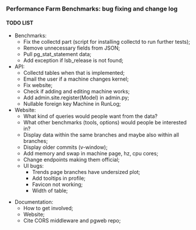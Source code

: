 ### Performance Farm Benchmarks: bug fixing and change log



#### TODO LIST

* Benchmarks:
  * Fix the collectd part (script for installing collectd to run further tests);
  * Remove unnecessary fields from JSON;
  * Pull pg_stat_statement data;
  * Add exception if lsb_release is not found;
* API:
  * Collectd tables when that is implemented;
  * Email the user if a machine changes kernel;
  * Fix website;
  * Check if adding and editing machine works;
  * Add admin.site.register(Model) in admin.py;
  * Nullable foreign key Machine in RunLog;
* Website:
  * What kind of queries would people want from the data?
  * What other benchmarks (tools, options) would people be interested in?
  * Display data within the same branches and maybe also within all branches;
  * Display older commits (v-window); 
  * Add memory and swap in machine page, hz, cpu cores;
  * Change endpoints making them official;
  * UI bugs:
    * Trends page branches have undersized plot;
    * Add tooltips in profile;
    * Favicon not working;
    * Width of table;

+ Documentation:
  + How to get involved;
  + Website;
  + Cite CORS middleware and pgweb repo;




